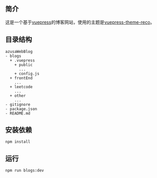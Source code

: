 ## 简介
这是一个基于[vuepress](https://vuepress.vuejs.org/)的博客网站，使用的主题是[vuepress-theme-reco](https://vuepress-theme-reco.recoluan.com/)。

## 目录结构
```
azusaWebBlog
- blogs
  + .vuepress
    + public
      ...
    + config.js
  + frontEnd
    ...
  + leetcode
    ...
  + other
    ...
- gitignore
- package.json
- README.md
```

## 安装依赖
```
npm install
```

## 运行
```
npm run blogs:dev
```